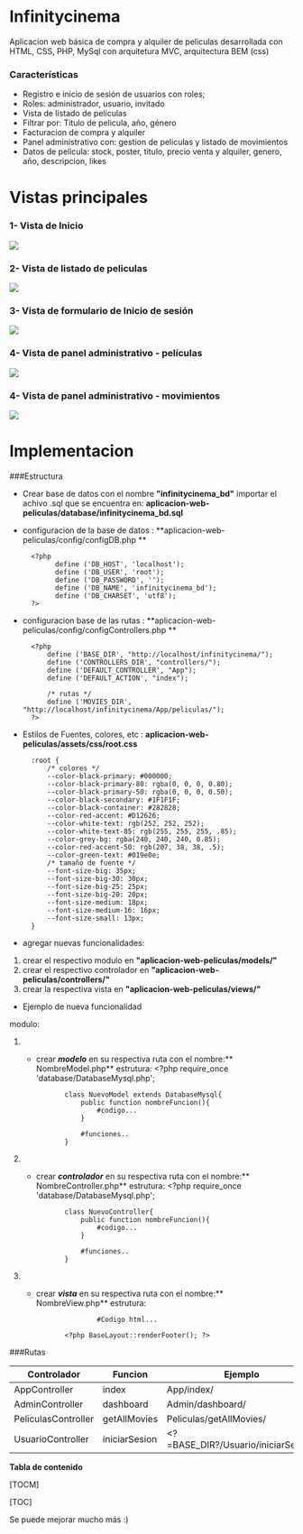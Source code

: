 # Infinitycinema

Aplicacion web básica de compra y alquiler de peliculas desarrollada con HTML, CSS, PHP, MySql con arquitetura MVC, arquitectura BEM (css)

### Características

- Registro e inicio de sesión de usuarios con roles;
- Roles: administrador, usuario, invitado
- Vista de listado de peliculas
- Filtrar por: Titulo de pelicula, año, género
- Facturacion de compra y alquiler
- Panel administrativo con: gestion de peliculas y listado de movimientos
- Datos de pelicula: stock, poster, titulo, precio venta y alquiler, genero, año, descripcion, likes
# Vistas principales

### 1- Vista de Inicio
![](https://raw.githubusercontent.com/jCisneros12/aplicacion-web-peliculas/main/capturas/captura-home.png)

### 2- Vista de listado de peliculas

![](https://github.com/jCisneros12/aplicacion-web-peliculas/blob/main/capturas/captura-peliculas.png?raw=true)

### 3- Vista de formulario de Inicio de sesión

![](https://github.com/jCisneros12/aplicacion-web-peliculas/blob/main/capturas/captura-login.png?raw=true)


### 4- Vista de panel administrativo - películas

![](https://github.com/jCisneros12/aplicacion-web-peliculas/blob/main/capturas/captura-dashboard.png?raw=true)

### 4- Vista de panel administrativo - movimientos

![](https://github.com/jCisneros12/aplicacion-web-peliculas/blob/main/capturas/captura-movimientos.png?raw=true)

# Implementacion

###Estructura

- Crear base de datos con el nombre **"infinitycinema_bd"** importar el achivo .sql que se encuentra en: 
**aplicacion-web-peliculas/database/infinitycinema_bd.sql**

- configuracion de la base de datos :
**aplicacion-web-peliculas/config/configDB.php **

		<?php
			  define ('DB_HOST', 'localhost');
			  define ('DB_USER', 'root');
			  define ('DB_PASSWORD', '');
			  define ('DB_NAME', 'infinitycinema_bd');
			  define ('DB_CHARSET', 'utf8');
		?>
		

- configuracion base de las rutas :
**aplicacion-web-peliculas/config/configControllers.php **

		<?php
			define ('BASE_DIR', "http://localhost/infinitycinema/");
			define ('CONTROLLERS_DIR', "controllers/");
			define ('DEFAULT_CONTROLLER', "App");
			define ('DEFAULT_ACTION', "index");

			/* rutas */
			define ('MOVIES_DIR', "http://localhost/infinitycinema/App/peliculas/");
		?>
		

- Estilos de Fuentes, colores, etc  :
**aplicacion-web-peliculas/assets/css/root.css**

		:root {
			/* colores */
			--color-black-primary: #000000;
			--color-black-primary-80: rgba(0, 0, 0, 0.80);
			--color-black-primary-50: rgba(0, 0, 0, 0.50);
			--color-black-secondary: #1F1F1F;
			--color-black-container: #282828;
			--color-red-accent: #D12626;
			--color-white-text: rgb(252, 252, 252);
			--color-white-text-85: rgb(255, 255, 255, .85);
			--color-grey-bg: rgba(240, 240, 240, 0.85);
			--color-red-accent-50: rgb(207, 38, 38, .5);
			--color-green-text: #019e0e;
			/* tamaño de fuente */
			--font-size-big: 35px;
			--font-size-big-30: 30px;
			--font-size-big-25: 25px;
			--font-size-big-20: 20px;
			--font-size-medium: 18px;
			--font-size-medium-16: 16px;
			--font-size-small: 13px;
		}
		

- agregar nuevas funcionalidades:

1. crear el respectivo modulo en **"aplicacion-web-peliculas/models/"**
2. crear el respectivo controlador en **"aplicacion-web-peliculas/controllers/"**
3. crear la respectiva vista en **"aplicacion-web-peliculas/views/"**

- Ejemplo de nueva funcionalidad

modulo:

1. - crear ***modelo*** en su respectiva ruta con el nombre:** NombreModel.php**
estrutura:
			<?php
				require_once  'database/DatabaseMysql.php';
			
				class NuevoModel extends DatabaseMysql{
					public function nombreFuncion(){
						#codigo...
					}
					
					#funciones..
				}

2. - crear ***controlador*** en su respectiva ruta con el nombre:** NombreController.php**
estrutura:
			<?php
				require_once  'database/DatabaseMysql.php';
			
				class NuevoController{
					public function nombreFuncion(){
						#codigo...
					}
					
					#funciones..
				}

3. - crear ***vista*** en su respectiva ruta con el nombre:** NombreView.php**
estrutura:
			<?php
				<?php require_once 'render/BaseLayout.php'; ?>
				<?php BaseLayout::renderHead(); ?>
				<?php BaseLayout::renderHeader(); ?>
			
						#Codigo html...
					
				<?php BaseLayout::renderFooter(); ?>

###Rutas
                    
Controlador  | Funcion | Ejemplo
------------- | ------------- | -------------
AppController  | index | <?=BASE_DIR?>App/index/ 
AdminController  | dashboard | <?=BASE_DIR?>Admin/dashboard/ 
PeliculasController  | getAllMovies | <?=BASE_DIR?>Peliculas/getAllMovies/ 
UsuarioController  | iniciarSesion | <?=BASE_DIR?/Usuario/iniciarSesion/ 

**Tabla de contenido**

[TOCM]

[TOC]

Se puede mejorar mucho más :)

